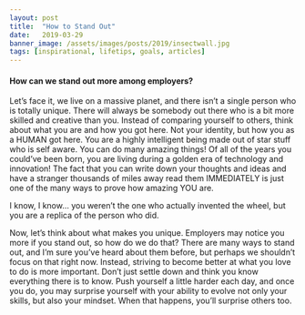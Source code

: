 ```yaml
---
layout: post
title:  "How to Stand Out"
date:   2019-03-29
banner_image: /assets/images/posts/2019/insectwall.jpg
tags: [inspirational, lifetips, goals, articles]
---
```


#### How can we stand out more among employers?

Let’s face it, we live on a massive planet, and there isn’t a single person who is totally unique. There will always be somebody out there who is a bit more skilled and creative than you. Instead of comparing yourself to others, think about what you are and how you got here. Not your identity, but how you as a HUMAN got here. You are a highly intelligent being made out of star stuff who is self aware. You can do many amazing things! Of all of the years you could’ve been born, you are living during a golden era of technology and innovation! The fact that you can write down your thoughts and ideas and have a stranger thousands of miles away read them IMMEDIATELY is just one of the many ways to prove how amazing YOU are.

<!--more-->

I know, I know… you weren’t the one who actually invented the wheel, but you are a replica of the person who did.

Now, let’s think about what makes you unique. Employers may notice you more if you stand out, so how do we do that? There are many ways to stand out, and I’m sure you’ve heard about them before, but perhaps we shouldn’t focus on that right now. Instead, striving to become better at what you love to do is more important. Don’t just settle down and think you know everything there is to know. Push yourself a little harder each day, and once you do, you may surprise yourself with your ability to evolve not only your skills, but also your mindset. When that happens, you’ll surprise others too. 

